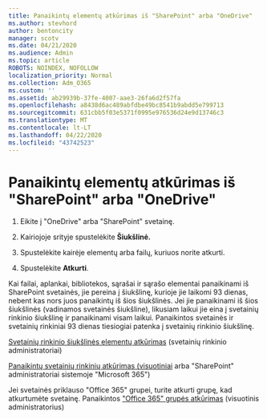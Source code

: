 ```yaml
---
title: Panaikintų elementų atkūrimas iš "SharePoint" arba "OneDrive"
ms.author: stevhord
author: bentoncity
manager: scotv
ms.date: 04/21/2020
ms.audience: Admin
ms.topic: article
ROBOTS: NOINDEX, NOFOLLOW
localization_priority: Normal
ms.collection: Adm_O365
ms.custom: ''
ms.assetid: ab29939b-37fe-4007-aae3-26fa6d2f57fa
ms.openlocfilehash: a8438d6ac489abfdbe49bc8541b9abdd5e799713
ms.sourcegitcommit: 631cbb5f03e5371f0995e976536d24e9d13746c3
ms.translationtype: MT
ms.contentlocale: lt-LT
ms.lasthandoff: 04/22/2020
ms.locfileid: "43742523"
---
```

# <a name="restore-deleted-items-from-sharepoint-or-onedrive"></a>Panaikintų elementų atkūrimas iš "SharePoint" arba "OneDrive"

1. Eikite į "OneDrive" arba "SharePoint" svetainę.
    
2. Kairiojoje srityje spustelėkite **Šiukšlinė.** 
    
3. Spustelėkite kairėje elementų arba failų, kuriuos norite atkurti.
    
4. Spustelėkite **Atkurti**. 
    
Kai failai, aplankai, bibliotekos, sąrašai ir sąrašo elementai panaikinami iš SharePoint svetainės, jie pereina į šiukšlinę, kurioje jie laikomi 93 dienas, nebent kas nors juos panaikintų iš šios šiukšlinės. Jei jie panaikinami iš šios šiukšlinės (vadinamos svetainės šiukšline), likusiam laikui jie eina į svetainių rinkinio šiukšlinę ir panaikinami visam laikui. Panaikintos svetainės ir svetainių rinkiniai 93 dienas tiesiogiai patenka į svetainių rinkinio šiukšlinę.
  
[Svetainių rinkinio šiukšlinės elementų atkūrimas](https://go.microsoft.com/fwlink/?linkid=867800) (svetainių rinkinio administratoriai) 
  
[Panaikintų svetainių rinkinių atkūrimas (visuotiniai](https://go.microsoft.com/fwlink/?linkid=867660) arba "SharePoint" administratoriai sistemoje "Microsoft 365") 
  
Jei svetainės priklauso "Office 365" grupei, turite atkurti grupę, kad atkurtumėte svetainę. Panaikintos ["Office 365" grupės atkūrimas](https://go.microsoft.com/fwlink/?linkid=867802) (visuotinis administratorius) 
  

